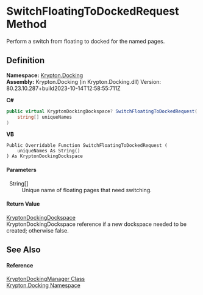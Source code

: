 # SwitchFloatingToDockedRequest Method


Perform a switch from floating to docked for the named pages.



## Definition
**Namespace:** <a href="98399376-cf41-9454-4b4d-4fab2ca20bc7.md">Krypton.Docking</a>  
**Assembly:** Krypton.Docking (in Krypton.Docking.dll) Version: 80.23.10.287+build2023-10-14T12:58:55:711Z

**C#**
``` C#
public virtual KryptonDockingDockspace? SwitchFloatingToDockedRequest(
	string[] uniqueNames
)
```
**VB**
``` VB
Public Overridable Function SwitchFloatingToDockedRequest ( 
	uniqueNames As String()
) As KryptonDockingDockspace
```



#### Parameters
<dl><dt>  String[]</dt><dd>Unique name of floating pages that need switching.</dd></dl>

#### Return Value
<a href="a16209d6-1fd7-84cf-e1f0-e08aca0d626c.md">KryptonDockingDockspace</a>  
KryptonDockingDockspace reference if a new dockspace needed to be created; otherwise false.

## See Also


#### Reference
<a href="6c9c237d-95cb-a4ce-72c6-cd7684d3287e.md">KryptonDockingManager Class</a>  
<a href="98399376-cf41-9454-4b4d-4fab2ca20bc7.md">Krypton.Docking Namespace</a>  
